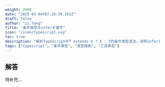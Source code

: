 ```yaml
---
weight: 2600
date: "2025-03-04T07:28:39.261Z"
draft: false
author: "zi.Yang"
title: "条件类型与infer关键字"
icon: "/icon/typescript.svg"
toc: true
description: "解析TypeScript中T extends U ? X : Y的条件类型语法，说明infer关键字在提取函数返回类型（如ReturnType）等高级类型中的关键作用"
tags: ["typescript", "条件类型", "类型推断", "工具类型"]
---
```


## 解答

待补充...
